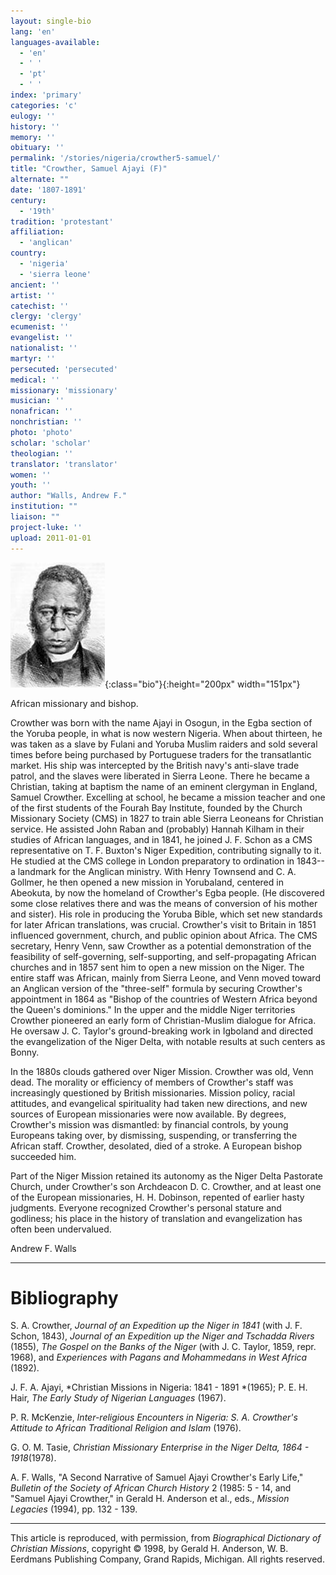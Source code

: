 ```yaml
---
layout: single-bio
lang: 'en'
languages-available:
  - 'en'
  - ' '
  - 'pt'
  - ' '
index: 'primary'
categories: 'c'
eulogy: ''
history: ''
memory: ''
obituary: ''
permalink: '/stories/nigeria/crowther5-samuel/'
title: "Crowther, Samuel Ajayi (F)"
alternate: ""
date: '1807-1891'
century:
  - '19th'
tradition: 'protestant'
affiliation:
  - 'anglican'
country:
  - 'nigeria'
  - 'sierra leone'
ancient: ''
artist: ''
catechist: ''
clergy: 'clergy'
ecumenist: ''
evangelist: ''
nationalist: ''
martyr: ''
persecuted: 'persecuted'
medical: ''
missionary: 'missionary'
musician: ''
nonafrican: ''
nonchristian: ''
photo: 'photo'
scholar: 'scholar'
theologian: ''
translator: 'translator'
women: ''
youth: ''
author: "Walls, Andrew F."
institution: ""
liaison: ""
project-luke: ''
upload: 2011-01-01
---
```


![Samuel Ajayi Crowther](/images/bio-pics/nigeria/crowther5-samuel/Crowther.jpg){:class="bio"}{:height="200px" width="151px"}

African missionary and bishop.

Crowther was born with the name Ajayi in Osogun, in the Egba section of the Yoruba people, in what is now western Nigeria. When about thirteen, he was taken as a slave by Fulani and Yoruba Muslim raiders and sold several times before being purchased by Portuguese traders for the transatlantic market. His ship was intercepted by the British navy's anti-slave trade patrol, and the slaves were liberated in Sierra Leone. There he became a Christian, taking at baptism the name of an eminent clergyman in England, Samuel Crowther. Excelling at school, he became a mission teacher and one of the first students of the Fourah Bay Institute, founded by the Church Missionary Society (CMS) in 1827 to train able Sierra Leoneans for Christian service. He assisted John Raban and (probably) Hannah Kilham in their studies of African languages, and in 1841, he joined J. F. Schon as a CMS representative on T. F. Buxton's Niger Expedition, contributing signally to it. He studied at the CMS college in London preparatory to ordination in 1843--a landmark for the Anglican ministry. With Henry Townsend and C. A. Gollmer, he then opened a new mission in Yorubaland, centered in Abeokuta, by now the homeland of Crowther's Egba people. (He discovered some close relatives there and was the means of conversion of his mother and sister). His role in producing the Yoruba Bible, which set new standards for later African translations, was crucial. Crowther's visit to Britain in 1851 influenced government, church, and public opinion about Africa. The CMS secretary, Henry Venn, saw Crowther as a potential demonstration of the feasibility of self-governing, self-supporting, and self-propagating African churches and in 1857 sent him to open a new mission on the Niger. The entire staff was African, mainly from Sierra Leone, and Venn moved toward an Anglican version of the "three-self" formula by securing Crowther's appointment in 1864 as "Bishop of the countries of Western Africa beyond the Queen's dominions." In the upper and the middle Niger territories Crowther pioneered an early form of Christian-Muslim dialogue for Africa. He oversaw J. C. Taylor's ground-breaking work in Igboland and directed the evangelization of the Niger Delta, with notable results at such centers as Bonny.

In the 1880s clouds gathered over Niger Mission. Crowther was old, Venn dead. The morality or efficiency of members of Crowther's staff was increasingly questioned by British missionaries. Mission policy, racial attitudes, and evangelical spirituality had taken new directions, and new sources of European missionaries were now available. By degrees, Crowther's mission was dismantled: by financial controls, by young Europeans taking over, by dismissing, suspending, or transferring the African staff. Crowther, desolated, died of a stroke. A European bishop succeeded him.

Part of the Niger Mission retained its autonomy as the Niger Delta Pastorate Church, under Crowther's son Archdeacon D. C. Crowther, and at least one of the European missionaries, H. H. Dobinson, repented of earlier hasty judgments. Everyone recognized Crowther's personal stature and godliness; his place in the history of translation and evangelization has often been undervalued.

Andrew F. Walls

---

# Bibliography

S. A. Crowther, *Journal of an Expedition up the Niger in 1841* (with J. F.  Schon, 1843), *Journal of an Expedition up the Niger and Tschadda Rivers* (1855), *The Gospel on the Banks of the Niger* (with J. C. Taylor, 1859, repr. 1968), and *Experiences with Pagans and Mohammedans in West Africa* (1892).

J. F. A. Ajayi, *Christian Missions in Nigeria: 1841 - 1891 *(1965); P. E. H. Hair, *The Early Study of Nigerian Languages* (1967).

P. R. McKenzie, *Inter-religious Encounters in Nigeria: S. A. Crowther's Attitude to African Traditional Religion and Islam* (1976).

G. O. M. Tasie, *Christian Missionary Enterprise in the Niger Delta, 1864 - 1918*(1978).

A. F. Walls, "A Second Narrative of Samuel Ajayi Crowther's Early Life," *Bulletin of the Society of African Church History* 2 (1985: 5 - 14, and "Samuel Ajayi Crowther," in Gerald H. Anderson et al., eds., *Mission Legacies* (1994), pp. 132 - 139.

---

This article is reproduced, with permission, from *Biographical Dictionary of Christian Missions*,   copyright &copy; 1998, by Gerald H. Anderson, W. B. Eerdmans Publishing Company, Grand Rapids, Michigan.  All rights reserved.
